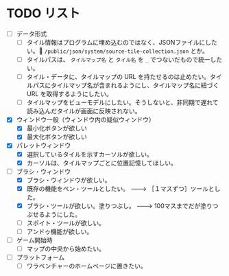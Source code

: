 # TODO リスト

* [ ] データ形式
    * [ ] タイル情報はプログラムに埋め込むのではなく、JSONファイルにしたい。📄 `/public/json/system/source-tile-collection.json` とか。
    * [ ] タイルパスは、 `タイルマップ名` と `タイル名` を `_` でつないだもので統一したい。
    * [ ] タイル・データに、タイルマップの URL を持たせるのは止めたい。タイルパスにタイルマップ名が含まれるようにし、タイルマップ名に紐づく URL を取得するようにしたい。
    * [ ] タイルマップをビューモデルにしたい。そうしないと、非同期で遅れて読み込んだタイルが画面に反映されない。
* [x] ウィンドウ一般（ウィンドウ内の疑似ウィンドウ）
    * [x] 最小化ボタンが欲しい
    * [x] 最大化ボタンが欲しい
* [x] パレットウィンドウ
    * [x] 選択しているタイルを示すカーソルが欲しい。
    * [x] カーソルは、タイルマップごとに位置記憶してほしい。
* [ ] ブラシ・ウィンドウ
    * [x] ブラシ・ウィンドウが欲しい。
    * [x] 既存の機能をペン・ツールとしたい。 ---> ［１マスずつ］ツールとした。
    * [x] ブラシ・ツールが欲しい。塗りつぶし。 ---> 100マスまでだが塗りつぶせるようにした。
    * [ ] スポイト・ツールが欲しい。
    * [ ] アンドゥ機能が欲しい。
* [ ] ゲーム開始時
    * [ ] マップの中央から始めたい。
* [ ] プラットフォーム
    * [ ] ワラベンチャーのホームページに置きたい。

